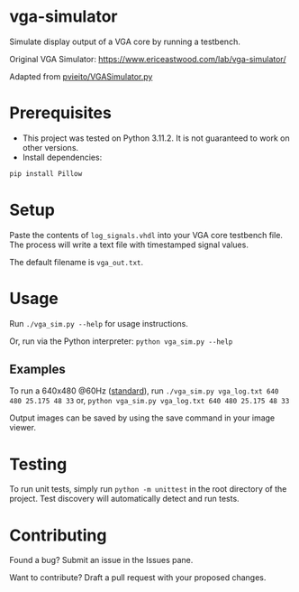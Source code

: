 # vga-simulator

Simulate display output of a VGA core by running a testbench.

Original VGA Simulator: https://www.ericeastwood.com/lab/vga-simulator/

Adapted from [pvieito/VGASimulator.py](https://gist.github.com/pvieito/8cdb54a9a03fd36e51c8df6e331a3006)

# Prerequisites
- This project was tested on Python 3.11.2. It is not guaranteed to work on other versions.
- Install dependencies:
```bash
pip install Pillow
```

# Setup
Paste the contents of `log_signals.vhdl` into your VGA core testbench file. 
The process will write a text file with timestamped signal values.

The default filename is `vga_out.txt`.

# Usage
Run `./vga_sim.py --help` for usage instructions.

Or, run via the Python interpreter: `python vga_sim.py --help`

## Examples
To run a 640x480 @60Hz ([standard](http://tinyvga.com/vga-timing/640x480@60Hz)), run `./vga_sim.py vga_log.txt 640 480 25.175 48 33`
or, `python vga_sim.py vga_log.txt 640 480 25.175 48 33`

Output images can be saved by using the save command in your image viewer.

# Testing
To run unit tests, simply run `python -m unittest` in the root directory of the project.
Test discovery will automatically detect and run tests.

# Contributing
Found a bug? Submit an issue in the Issues pane.

Want to contribute? Draft a pull request with your proposed changes.
